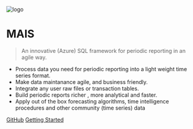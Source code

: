 ![logo](![image](https://user-images.githubusercontent.com/33482502/186895043-e61718ed-9d1d-4d94-ae7c-ba0790ece3f7.png))

# MAIS

> An innovative (Azure) SQL framework for periodic reporting in an agile way.

- Process data you need for periodic reporting into a light weight time series format. 
- Make data maintanance agile, and business friendly. 
- Integrate any user raw files or transaction tables.  
- Build periodic reports richer , more analytical and faster.
- Apply out of the box forecasting algorithms, time intelligence procedures and other community (time series) data

[GitHub](https://github.com/maximnl/mais/)
[Getting Started](overview.md)
